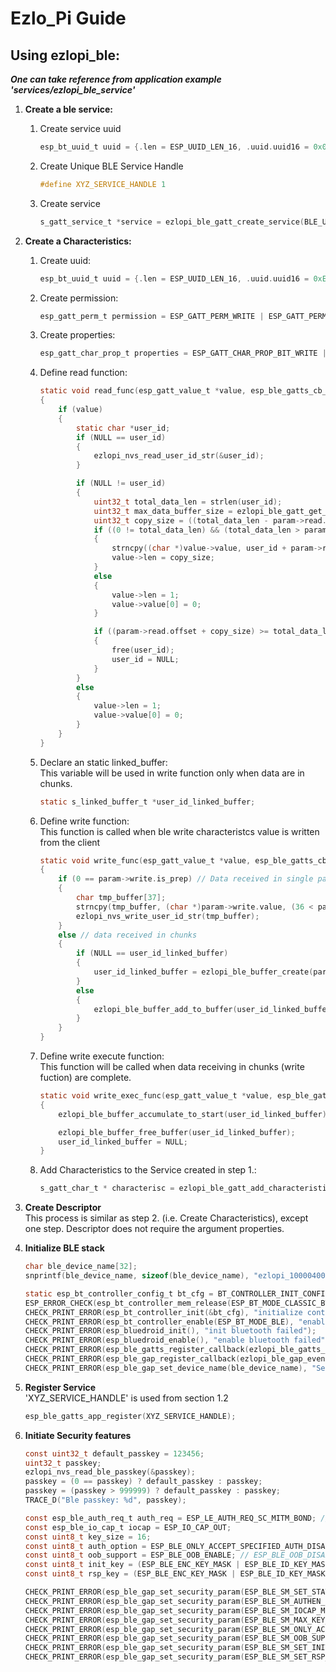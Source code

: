 # Ezlo_Pi Guide
## Using ezlopi_ble:

***One can take reference from application example 'services/ezlopi_ble_service'***
1. **Create a ble service:**
    1. Create service uuid 
        ```c
        esp_bt_uuid_t uuid = {.len = ESP_UUID_LEN_16, .uuid.uuid16 = 0x00E3};
        ```
    2. Create Unique BLE Service Handle
        ```c
        #define XYZ_SERVICE_HANDLE 1
        ```
    3. Create service
        ```c
        s_gatt_service_t *service = ezlopi_ble_gatt_create_service(BLE_USER_ID_SERVICE_HANDLE, &uuid);
        ```
2. **Create a Characteristics:**
    1. Create uuid:
        ```c
        esp_bt_uuid_t uuid = {.len = ESP_UUID_LEN_16, .uuid.uuid16 = 0xE301};
        ```
    2. Create permission:   
        ```c
        esp_gatt_perm_t permission = ESP_GATT_PERM_WRITE | ESP_GATT_PERM_READ;
        ```
    3. Create properties: 
        ```c
        esp_gatt_char_prop_t properties = ESP_GATT_CHAR_PROP_BIT_WRITE | ESP_GATT_CHAR_PROP_BIT_READ;
        ```
    4. Define read function: 
        ```c
        static void read_func(esp_gatt_value_t *value, esp_ble_gatts_cb_param_t *param)
        {
            if (value)
            {
                static char *user_id;
                if (NULL == user_id)
                {
                    ezlopi_nvs_read_user_id_str(&user_id);
                }

                if (NULL != user_id)
                {
                    uint32_t total_data_len = strlen(user_id);
                    uint32_t max_data_buffer_size = ezlopi_ble_gatt_get_max_data_size();
                    uint32_t copy_size = ((total_data_len - param->read.offset) < max_data_buffer_size) ? (total_data_len - param->read.offset) : max_data_buffer_size;
                    if ((0 != total_data_len) && (total_data_len > param->read.offset))
                    {
                        strncpy((char *)value->value, user_id + param->read.offset, copy_size);
                        value->len = copy_size;
                    }
                    else
                    {
                        value->len = 1;
                        value->value[0] = 0;
                    }

                    if ((param->read.offset + copy_size) >= total_data_len)
                    {
                        free(user_id);
                        user_id = NULL;
                    }
                }
                else
                {
                    value->len = 1;
                    value->value[0] = 0;
                }
            }
        }
        ```
    5. Declare an static linked_buffer:
    <br> This variable will be used in write function only when data are in chunks.
        ```c
        static s_linked_buffer_t *user_id_linked_buffer;
        ```
    6. Define write function: 
    <br> This function is called when ble write characteristcs value is written from the client
        ```c
        static void write_func(esp_gatt_value_t *value, esp_ble_gatts_cb_param_t *param)
        {
            if (0 == param->write.is_prep) // Data received in single packet
            {
                char tmp_buffer[37];
                strncpy(tmp_buffer, (char *)param->write.value, (36 < param->write.len) ? 36 : param->write.len);
                ezlopi_nvs_write_user_id_str(tmp_buffer);
            }
            else // data received in chunks
            {
                if (NULL == user_id_linked_buffer)
                {
                    user_id_linked_buffer = ezlopi_ble_buffer_create(param);
                }
                else
                {
                    ezlopi_ble_buffer_add_to_buffer(user_id_linked_buffer, param);
                }
            }
        }
        ```
    7. Define write execute function:
    <br> This function will be called when data receiving in chunks (write fuction) are complete.
        ```c
        static void write_exec_func(esp_gatt_value_t *value, esp_ble_gatts_cb_param_t *param)
        {
            ezlopi_ble_buffer_accumulate_to_start(user_id_linked_buffer);

            ezlopi_ble_buffer_free_buffer(user_id_linked_buffer);
            user_id_linked_buffer = NULL;
        }
        ```
    8. Add Characteristics to the Service created in step 1.:
        ```c
        s_gatt_char_t * characterisc = ezlopi_ble_gatt_add_characteristic(service, &uuid, permission, properties, read_func, write_func, write_exec_func);
        ```
3. **Create Descriptor**
    <br> This process is similar as step 2. (i.e. Create Characteristics), except one step. Descriptor does not require the argument properties.

4. **Initialize BLE stack**
    ```c
    char ble_device_name[32];
    snprintf(ble_device_name, sizeof(ble_device_name), "ezlopi_100004005");

    static esp_bt_controller_config_t bt_cfg = BT_CONTROLLER_INIT_CONFIG_DEFAULT();
    ESP_ERROR_CHECK(esp_bt_controller_mem_release(ESP_BT_MODE_CLASSIC_BT));
    CHECK_PRINT_ERROR(esp_bt_controller_init(&bt_cfg), "initialize controller failed");
    CHECK_PRINT_ERROR(esp_bt_controller_enable(ESP_BT_MODE_BLE), "enable controller failed");
    CHECK_PRINT_ERROR(esp_bluedroid_init(), "init bluetooth failed");
    CHECK_PRINT_ERROR(esp_bluedroid_enable(), "enable bluetooth failed");
    CHECK_PRINT_ERROR(esp_ble_gatts_register_callback(ezlopi_ble_gatts_event_handler), "gatts register error, error code");
    CHECK_PRINT_ERROR(esp_ble_gap_register_callback(ezlopi_ble_gap_event_handler), "gap register error");
    CHECK_PRINT_ERROR(esp_ble_gap_set_device_name(ble_device_name), "Set device name failed!");
    ```

5. **Register Service**
    <br> 'XYZ_SERVICE_HANDLE' is used from section 1.2
    ```c
    esp_ble_gatts_app_register(XYZ_SERVICE_HANDLE);
    ```

6. **Initiate Security features**
    ```c
    const uint32_t default_passkey = 123456;
    uint32_t passkey;
    ezlopi_nvs_read_ble_passkey(&passkey);
    passkey = (0 == passkey) ? default_passkey : passkey;
    passkey = (passkey > 999999) ? default_passkey : passkey;
    TRACE_D("Ble passkey: %d", passkey);

    const esp_ble_auth_req_t auth_req = ESP_LE_AUTH_REQ_SC_MITM_BOND; // ESP_LE_AUTH_REQ_BOND_MITM;
    const esp_ble_io_cap_t iocap = ESP_IO_CAP_OUT;
    const uint8_t key_size = 16;
    const uint8_t auth_option = ESP_BLE_ONLY_ACCEPT_SPECIFIED_AUTH_DISABLE;
    const uint8_t oob_support = ESP_BLE_OOB_ENABLE; // ESP_BLE_OOB_DISABLE;
    const uint8_t init_key = (ESP_BLE_ENC_KEY_MASK | ESP_BLE_ID_KEY_MASK);
    const uint8_t rsp_key = (ESP_BLE_ENC_KEY_MASK | ESP_BLE_ID_KEY_MASK);

    CHECK_PRINT_ERROR(esp_ble_gap_set_security_param(ESP_BLE_SM_SET_STATIC_PASSKEY, &passkey, sizeof(uint32_t)), "failed -set - ESP_BLE_SM_SET_STATIC_PASSKEY");
    CHECK_PRINT_ERROR(esp_ble_gap_set_security_param(ESP_BLE_SM_AUTHEN_REQ_MODE, &auth_req, sizeof(uint8_t)), "failed -set - ESP_BLE_SM_AUTHEN_REQ_MODE");
    CHECK_PRINT_ERROR(esp_ble_gap_set_security_param(ESP_BLE_SM_IOCAP_MODE, &iocap, sizeof(uint8_t)), "failed -set - ESP_BLE_SM_IOCAP_MODE");
    CHECK_PRINT_ERROR(esp_ble_gap_set_security_param(ESP_BLE_SM_MAX_KEY_SIZE, &key_size, sizeof(uint8_t)), "failed -set - ESP_BLE_SM_MAX_KEY_SIZE");
    CHECK_PRINT_ERROR(esp_ble_gap_set_security_param(ESP_BLE_SM_ONLY_ACCEPT_SPECIFIED_SEC_AUTH, &auth_option, sizeof(uint8_t)), "failed -set - ESP_BLE_SM_ONLY_ACCEPT_SPECIFIED_SEC_AUTH");
    CHECK_PRINT_ERROR(esp_ble_gap_set_security_param(ESP_BLE_SM_OOB_SUPPORT, &oob_support, sizeof(uint8_t)), "failed -set - ESP_BLE_SM_OOB_SUPPORT");
    CHECK_PRINT_ERROR(esp_ble_gap_set_security_param(ESP_BLE_SM_SET_INIT_KEY, &init_key, sizeof(uint8_t)), "failed -set - ESP_BLE_SM_SET_INIT_KEY");
    CHECK_PRINT_ERROR(esp_ble_gap_set_security_param(ESP_BLE_SM_SET_RSP_KEY, &rsp_key, sizeof(uint8_t)), "failed -set - ESP_BLE_SM_SET_RSP_KEY");

    ```







